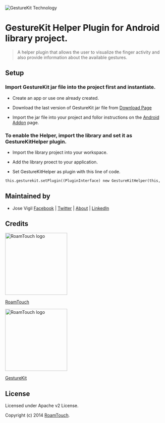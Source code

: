 <img src="http://www.gesturekit.com/wp-content/uploads/2014/05/colash_largo.png" alt="GestureKit Technology">

# GestureKit Helper Plugin for Android library project. 

> A helper plugin that allows the user to visualize the finger activity and also provide information about the available gestures.

## Setup

### Import GestureKit jar file into the project first and instantiate. 

* Create an app or use one already created. 

* Download the last version of GestureKit jar file from [Download Page](http://www.gesturekit.com/learn/downloads/)

* Import the jar file into your project and follor instructions on the [Android Addon](http://www.gesturekit.com/learn/android-addon/) page.  

### To enable the Helper, import the library and set it as GestureKitHelper plugin.

* Import the library project into your workspace. 

* Add the library proect to your application. 

* Set GestureKitHelper as plugin with this line of code. 

```html
this.gesturekit.setPlugin((PluginInterface) new GestureKitHelper(this, this.gesturekit));
```

## Maintained by
- Jose Vigil
[Facebook](https://www.facebook.com/jose.vigil.1973) | [Twitter](https://twitter.com/JoseVigil) | [About](http://about.me/josevigil) | [LinkedIn](https://www.linkedin.com/in/josemanuelvigil) 

## Credits

<img src="http://www.roamtouch.com/wp-content/uploads/2014/06/logo.png" width="200" alt="RoamTouch logo">

[RoamTouch](http://roamtouch.com)

<img src="http://www.gesturekit.com/wp-content/uploads/2014/05/logogkblue.png" width="200" alt="RoamTouch logo">

[GestureKit](http://www.gesturekit.com)

## License
Licensed under Apache v2 License.

Copyright (c) 2014 [RoamTouch](http://github.com/RoamTouch). 